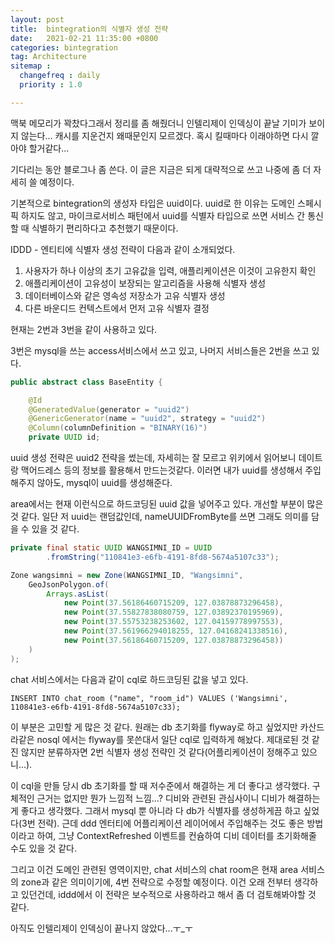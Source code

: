 ```yaml
---
layout: post
title:  bintegration의 식별자 생성 전략
date:   2021-02-21 11:35:00 +0800
categories: bintegration
tag: Architecture
sitemap :
  changefreq : daily
  priority : 1.0

---
```


맥북 메모리가 꽉찼다그래서 정리를 좀 해줬더니 인텔리제이 인덱싱이 끝날 기미가 보이지 않는다... 캐시를 지운건지 왜때문인지 모르겠다. 혹시 킬때마다 이래야하면  다시 깔아야 할거같다...

기다리는 동안 블로그나 좀 쓴다. 이 글은 지금은 되게 대략적으로 쓰고 나중에 좀 더 자세히 쓸 예정이다.

기본적으로 bintegration의 생성자 타입은 uuid이다. uuid로 한 이유는 도메인 스페시픽 하지도 않고, 마이크로서비스 패턴에서 uuid를 식별자 타입으로 쓰면 서비스 간 통신할 때 식별하기 편리하다고 추천했기 때문이다.

IDDD - 엔티티에 식별자 생성 전략이 다음과 같이 소개되었다.

1. 사용자가 하나 이상의 초기  고유값을 입력, 애플리케이션은 이것이 고유한지 확인
2. 애플리케이션이 고유성이 보장되는 알고리즘을 사용해 식별자 생성
3. 데이터베이스와 같은 영속성 저장소가 고유 식별자 생성
4. 다른 바운디드 컨텍스트에서 먼저 고유 식별자 결정

현재는 2번과 3번을 같이 사용하고 있다.

3번은 mysql을 쓰는 access서비스에서 쓰고 있고, 나머지 서비스들은 2번을 쓰고 있다.

```java
public abstract class BaseEntity {

    @Id
    @GeneratedValue(generator = "uuid2")
    @GenericGenerator(name = "uuid2", strategy = "uuid2")
    @Column(columnDefinition = "BINARY(16)")
    private UUID id;
```

uuid 생성 전략은 uuid2 전략을 썼는데, 자세히는 잘 모르고 위키에서 읽어보니 데이트랑 맥어드레스 등의 정보를 활용해서 만드는것같다. 이러면 내가 uuid를 생성해서 주입해주지 않아도, mysql이 uuid를 생성해준다.

area에서는 현재 이런식으로 하드코딩된 uuid 값을 넣어주고 있다. 개선할 부분이 많은 것 같다. 일단 저 uuid는 랜덤값인데, nameUUIDFromByte를 쓰면 그래도 의미를 담을 수 있을 것 같다.

```java
private final static UUID WANGSIMNI_ID = UUID
        .fromString("110841e3-e6fb-4191-8fd8-5674a5107c33");

Zone wangsimni = new Zone(WANGSIMNI_ID, "Wangsimni",
    GeoJsonPolygon.of(
        Arrays.asList(
            new Point(37.56186460715209, 127.03878873296458),
            new Point(37.55827838080759, 127.03892370195969),
            new Point(37.55753238253602, 127.04159778997553),
            new Point(37.561966294018255, 127.04168241338516),
            new Point(37.56186460715209, 127.03878873296458))
    )
);
```

chat 서비스에서는 다음과 같이 cql로 하드코딩된 값을 넣고 있다. 

```CQL
INSERT INTO chat_room ("name", "room_id") VALUES ('Wangsimni', 110841e3-e6fb-4191-8fd8-5674a5107c33);
```

이 부분은 고민할 게 많은 것 같다. 원래는 db 초기화를 flyway로 하고 싶었지만 카산드라같은 nosql 에서는 flyway를 못쓴대서 일단 cql로 입력하게 해놨다. 제대로된 것 같진 않지만 분류하자면 2번 식별자 생성 전략인 것 같다(어플리케이션이 정해주고 있으니...). 

이 cql을 만들 당시 db 초기화를 할 때 저수준에서 해결하는 게 더 좋다고 생각했다. 구체적인 근거는 없지만 뭔가 느낌적 느낌...? 디비와 관련된 관심사이니 디비가 해결하는 게 좋다고 생각했다. 그래서 mysql 뿐 아니라 다 db가 식별자를 생성하게끔 하고 싶었다(3번 전략). 근데 ddd 엔터티에 어플리케이션 레이어에서 주입해주는 것도 좋은 방법이라고 하여, 그냥 ContextRefreshed 이벤트를 컨슘하여 디비 데이터를 초기화해줄 수도 있을 것 같다.

그리고 이건 도메인 관련된 영역이지만, chat 서비스의 chat room은 현재 area 서비스의 zone과 같은 의미이기에, 4번 전략으로 수정할 예정이다. 이건 오래 전부터 생각하고 있던건데, iddd에서 이 전략은 보수적으로 사용하라고 해서 좀 더 검토해봐야할 것 같다.

아직도 인텔리제이 인덱싱이 끝나지 않았다...ㅜ_ㅜ